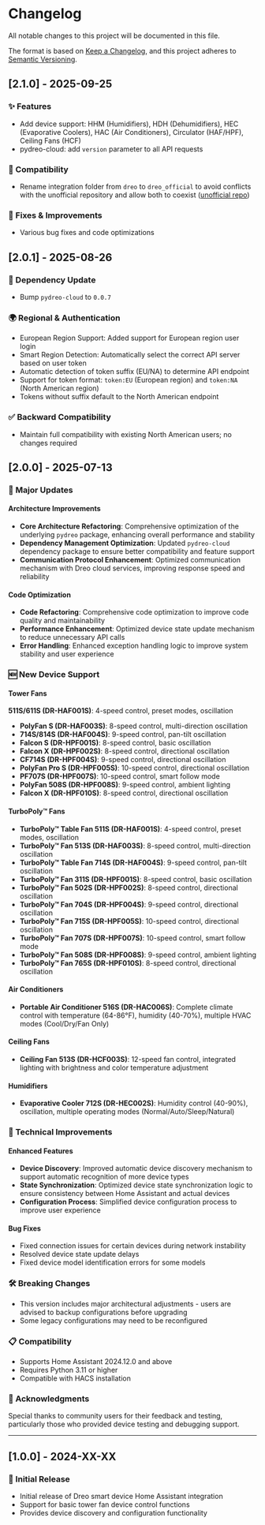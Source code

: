 # Changelog

All notable changes to this project will be documented in this file.

The format is based on [Keep a Changelog](https://keepachangelog.com/en/1.0.0/),
and this project adheres to [Semantic Versioning](https://semver.org/spec/v2.0.0.html).

## [2.1.0] - 2025-09-25

### ✨ Features
- Add device support: HHM (Humidifiers), HDH (Dehumidifiers), HEC (Evaporative Coolers), HAC (Air Conditioners), Circulator (HAF/HPF), Ceiling Fans (HCF)
- pydreo-cloud: add `version` parameter to all API requests

### 🔁 Compatibility
- Rename integration folder from `dreo` to `dreo_official` to avoid conflicts with the unofficial repository and allow both to coexist ([unofficial repo](https://github.com/JeffSteinbok/hass-dreo))

### 🔧 Fixes & Improvements
- Various bug fixes and code optimizations

## [2.0.1] - 2025-08-26

### 🔄 Dependency Update
- Bump `pydreo-cloud` to `0.0.7`

### 🌍 Regional & Authentication
- European Region Support: Added support for European region user login
- Smart Region Detection: Automatically select the correct API server based on user token
- Automatic detection of token suffix (EU/NA) to determine API endpoint
- Support for token format: `token:EU` (European region) and `token:NA` (North American region)
- Tokens without suffix default to the North American endpoint

### ✅ Backward Compatibility
- Maintain full compatibility with existing North American users; no changes required

## [2.0.0] - 2025-07-13

### 🚀 Major Updates

#### Architecture Improvements
- **Core Architecture Refactoring**: Comprehensive optimization of the underlying `pydreo` package, enhancing overall performance and stability
- **Dependency Management Optimization**: Updated `pydreo-cloud` dependency package to ensure better compatibility and feature support
- **Communication Protocol Enhancement**: Optimized communication mechanism with Dreo cloud services, improving response speed and reliability

#### Code Optimization
- **Code Refactoring**: Comprehensive code optimization to improve code quality and maintainability
- **Performance Enhancement**: Optimized device state update mechanism to reduce unnecessary API calls
- **Error Handling**: Enhanced exception handling logic to improve system stability and user experience

### 🆕 New Device Support

#### Tower Fans
 **511S/611S (DR-HAF001S)**: 4-speed control, preset modes, oscillation
- **PolyFan S (DR-HAF003S)**: 8-speed control, multi-direction oscillation
- **714S/814S (DR-HAF004S)**: 9-speed control, pan-tilt oscillation
- **Falcon S (DR-HPF001S)**: 8-speed control, basic oscillation
- **Falcon X (DR-HPF002S)**: 8-speed control, directional oscillation
- **CF714S (DR-HPF004S)**: 9-speed control, directional oscillation
- **PolyFan Pro S (DR-HPF005S)**: 10-speed control, directional oscillation
- **PF707S (DR-HPF007S)**: 10-speed control, smart follow mode
- **PolyFan 508S (DR-HPF008S)**: 9-speed control, ambient lighting
- **Falcon X (DR-HPF010S)**: 8-speed control, directional oscillation

#### TurboPoly™ Fans
- **TurboPoly™ Table Fan 511S (DR-HAF001S)**: 4-speed control, preset modes, oscillation
- **TurboPoly™ Fan 513S (DR-HAF003S)**: 8-speed control, multi-direction oscillation
- **TurboPoly™ Table Fan 714S (DR-HAF004S)**: 9-speed control, pan-tilt oscillation
- **TurboPoly™ Fan 311S (DR-HPF001S)**: 8-speed control, basic oscillation
- **TurboPoly™ Fan 502S (DR-HPF002S)**: 8-speed control, directional oscillation
- **TurboPoly™ Fan 704S (DR-HPF004S)**: 9-speed control, directional oscillation
- **TurboPoly™ Fan 715S (DR-HPF005S)**: 10-speed control, directional oscillation
- **TurboPoly™ Fan 707S (DR-HPF007S)**: 10-speed control, smart follow mode
- **TurboPoly™ Fan 508S (DR-HPF008S)**: 9-speed control, ambient lighting
- **TurboPoly™ Fan 765S (DR-HPF010S)**: 8-speed control, directional oscillation

#### Air Conditioners
- **Portable Air Conditioner 516S (DR-HAC006S)**: Complete climate control with temperature (64-86°F), humidity (40-70%), multiple HVAC modes (Cool/Dry/Fan Only)

#### Ceiling Fans
- **Ceiling Fan 513S (DR-HCF003S)**: 12-speed fan control, integrated lighting with brightness and color temperature adjustment

#### Humidifiers
- **Evaporative Cooler 712S (DR-HEC002S)**: Humidity control (40-90%), oscillation, multiple operating modes (Normal/Auto/Sleep/Natural)

### 🔧 Technical Improvements

#### Enhanced Features
- **Device Discovery**: Improved automatic device discovery mechanism to support automatic recognition of more device types
- **State Synchronization**: Optimized device state synchronization logic to ensure consistency between Home Assistant and actual devices
- **Configuration Process**: Simplified device configuration process to improve user experience

#### Bug Fixes
- Fixed connection issues for certain devices during network instability
- Resolved device state update delays
- Fixed device model identification errors for some models

### 🛠️ Breaking Changes
- This version includes major architectural adjustments - users are advised to backup configurations before upgrading
- Some legacy configurations may need to be reconfigured

### 📋 Compatibility
- Supports Home Assistant 2024.12.0 and above
- Requires Python 3.11 or higher
- Compatible with HACS installation

### 🙏 Acknowledgments
Special thanks to community users for their feedback and testing, particularly those who provided device testing and debugging support.

---

## [1.0.0] - 2024-XX-XX

### 🚀 Initial Release
- Initial release of Dreo smart device Home Assistant integration
- Support for basic tower fan device control functions
- Provides device discovery and configuration functionality 